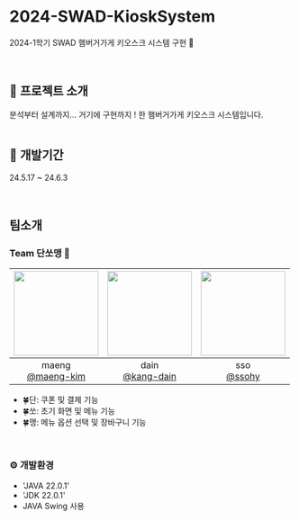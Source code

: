 # 2024-SWAD-KioskSystem
2024-1학기 SWAD 햄버거가게 키오스크 시스템 구현 🍔


<br>

## 💭 프로젝트 소개
분석부터 설계까지... 거기에 구현까지 ! 한 햄버거가게 키오스크 시스템입니다.
<br>
<br>

## 🕺 개발기간
24.5.17 ~ 24.6.3

<br>

## 팀소개

### Team 단쏘맹 🍉

|<img src="https://avatars.githubusercontent.com/u/89590797?v=4" width="150" height="150"/>|<img src="https://avatars.githubusercontent.com/u/118244436?v=4" width="150" height="150"/>|<img src="https://avatars.githubusercontent.com/u/109409651?v=4" width="150" height="150"/>|
|:-:|:-:|:-:|
|maeng<br/>[@maeng-kim](https://github.com/maeng-kim)|dain<br/>[@kang-dain](https://github.com/kang-dain)|sso<br/>[@ssohy](https://github.com/ssohy)|


- 🍀단: 쿠폰 및 결제 기능
- 🍀쏘: 초기 화면 및 메뉴 기능
- 🍀맹: 메뉴 옵션 선택 및 장바구니 기능


<br>

### ⚙️ 개발환경
- 'JAVA 22.0.1'
- 'JDK 22.0.1'
- JAVA Swing 사용
